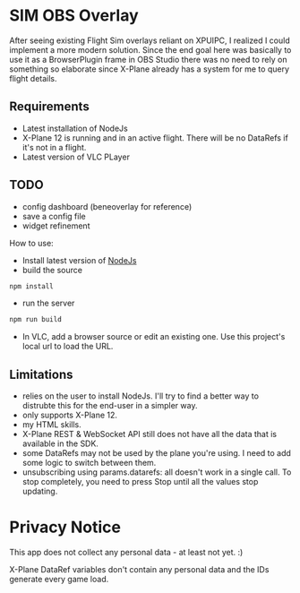# SIM OBS Overlay

After seeing existing Flight Sim overlays reliant on XPUIPC, I realized I could implement a more modern solution. Since the end goal here was basically to use it as a BrowserPlugin frame in OBS Studio there was no need to rely on something so elaborate since X-Plane already has a system for me to query flight details.

## Requirements

- Latest installation of NodeJs
- X-Plane 12 is running and in an active flight. There will be no DataRefs if it's not in a flight.
- Latest version of VLC PLayer

## TODO

- config dashboard (beneoverlay for reference)
- save a config file
- widget refinement

How to use:
- Install latest version of [NodeJs](https://nodejs.org/en)
- build the source
```sh
npm install
```
- run the server
```sh
npm run build
```
- In VLC, add a browser source or edit an existing one. Use this project's local url to load the URL.


## Limitations

- relies on the user to install NodeJs. I'll try to find a better way to distrubte this for the end-user in a simpler way.
- only supports X-Plane 12.
- my HTML skills.
- X-Plane REST & WebSocket API still does not have all the data that is available in the SDK.
- some DataRefs may not be used by the plane you're using. I need to add some logic to switch between them.
- unsubscribing using params.datarefs: all doesn't work in a single call. To stop completely, you need to press Stop until all the values stop updating.

# Privacy Notice

This app does not collect any personal data - at least not yet. :)

X-Plane DataRef variables don't contain any personal data and the IDs generate every game load.
